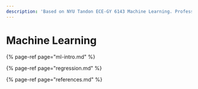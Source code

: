 ```yaml
---
description: 'Based on NYU Tandon ECE-GY 6143 Machine Learning. Professor: Anna'
---
```


# Machine Learning



{% page-ref page="ml-intro.md" %}

{% page-ref page="regression.md" %}

{% page-ref page="references.md" %}




